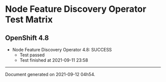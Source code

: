 
Node Feature Discovery Operator Test Matrix
===========================================

OpenShift 4.8
-------------


* Node Feature Discovery Operator 4.8: SUCCESS
  - Test passed
  - Test finished at 2021-09-11 23:58


---
Document generated on 2021-09-12 04h54.
